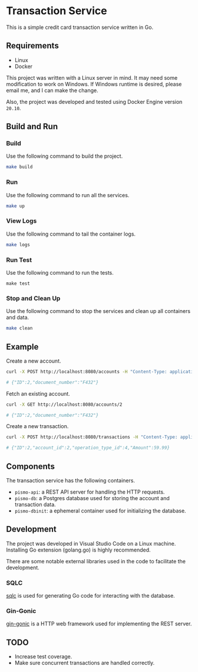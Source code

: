 # Transaction Service

This is a simple credit card transaction service written in Go.

## Requirements
- Linux
- Docker

This project was written with a Linux server in mind. It may need some modification to work on Windows. If Windows runtime is desired, please email me, and I can make the change.

Also, the project was developed and tested using Docker Engine version `20.10`.

## Build and Run

### Build
Use the following command to build the project.

```bash
make build
```

### Run
Use the following command to run all the services.

```bash
make up
```

### View Logs
Use the following command to tail the container logs.

```bash
make logs
```

### Run Test
Use the following command to run the tests.

```
make test
```

### Stop and Clean Up
Use the following command to stop the services and clean up all containers and data.

```bash
make clean
```

## Example
Create a new account.

```bash
curl -X POST http://localhost:8080/accounts -H "Content-Type: application/json" --data '{"document_number": "F432"}'

# {"ID":2,"document_number":"F432"}
```

Fetch an existing account.

```bash
curl -X GET http://localhost:8080/accounts/2

# {"ID":2,"document_number":"F432"}
```

Create a new transaction.

```bash
curl -X POST http://localhost:8080/transactions -H "Content-Type: application/json" --data '{"account_id": 2, "operation_type_id": 4, "amount": 59.99}'

# {"ID":2,"account_id":2,"operation_type_id":4,"Amount":59.99}
```

## Components

The transaction service has the following containers.

- `pismo-api`: a REST API server for handling the HTTP requests.
- `pismo-db`: a Postgres database used for storing the account and transaction data.
- `pismo-dbinit`: a ephemeral container used for initializing the database.

## Development
The project was developed in Visual Studio Code on a Linux machine. Installing Go extension (golang.go) is highly recommended.

There are some notable external libraries used in the code to facilitate the development.

### SQLC
[sqlc](https://docs.sqlc.dev/en/stable/index.html#) is used for generating Go code for interacting with the database.

### Gin-Gonic
[gin-gonic](https://gin-gonic.com/docs/introduction/) is a HTTP web framework used for implementing the REST server.

## TODO
- Increase test coverage.
- Make sure concurrent transactions are handled correctly.
